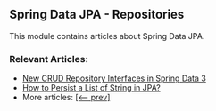 ## Spring Data JPA - Repositories

This module contains articles about Spring Data JPA.

### Relevant Articles:
- [New CRUD Repository Interfaces in Spring Data 3](https://www.baeldung.com/spring-data-3-crud-repository-interfaces)
- [How to Persist a List of String in JPA?](https://www.baeldung.com/java-jpa-persist-string-list)
- More articles: [[<-- prev]](../spring-data-jpa-repo-2)
